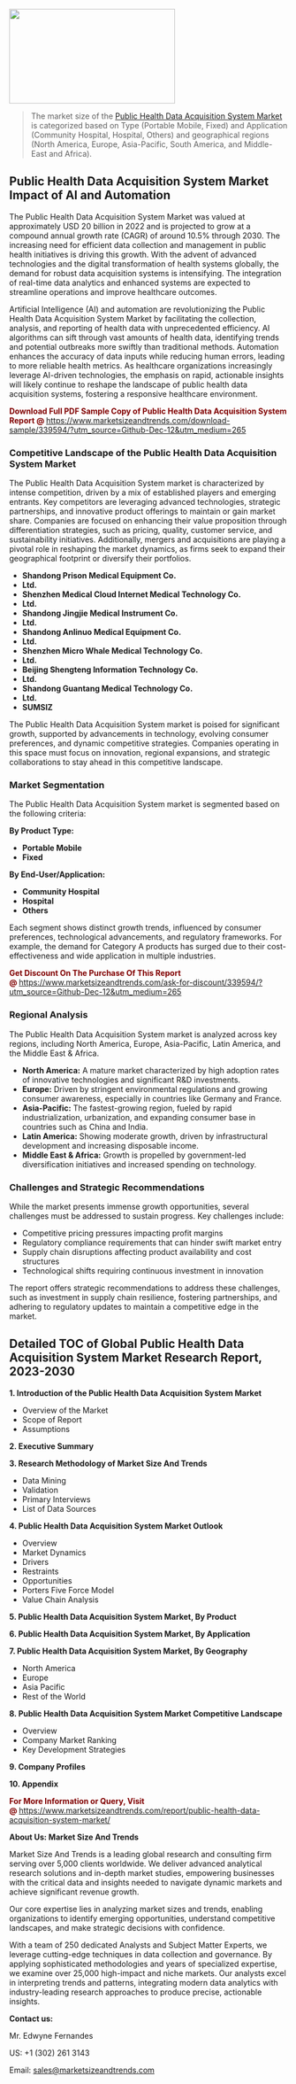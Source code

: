 <p><img class="alignnone size-medium wp-image-20088" src="https://ffe5etoiles.com/wp-content/uploads/2024/12/MST1-300x171.png" alt="" width="300" height="171" /></p><blockquote><p>The market size of the <a href="https://www.marketsizeandtrends.com/download-sample/339594/?utm_source=Github-Dec-12&amp;utm_medium=265" target="_blank">Public Health Data Acquisition System Market </a>is categorized based on Type (Portable Mobile, Fixed) and Application (Community Hospital, Hospital, Others) and geographical regions (North America, Europe, Asia-Pacific, South America, and Middle-East and Africa).</p></blockquote><p><h2>Public Health Data Acquisition System Market Impact of AI and Automation</h2><p>The Public Health Data Acquisition System Market was valued at approximately USD 20 billion in 2022 and is projected to grow at a compound annual growth rate (CAGR) of around 10.5% through 2030. The increasing need for efficient data collection and management in public health initiatives is driving this growth. With the advent of advanced technologies and the digital transformation of health systems globally, the demand for robust data acquisition systems is intensifying. The integration of real-time data analytics and enhanced systems are expected to streamline operations and improve healthcare outcomes.</p><p>Artificial Intelligence (AI) and automation are revolutionizing the Public Health Data Acquisition System Market by facilitating the collection, analysis, and reporting of health data with unprecedented efficiency. AI algorithms can sift through vast amounts of health data, identifying trends and potential outbreaks more swiftly than traditional methods. Automation enhances the accuracy of data inputs while reducing human errors, leading to more reliable health metrics. As healthcare organizations increasingly leverage AI-driven technologies, the emphasis on rapid, actionable insights will likely continue to reshape the landscape of public health data acquisition systems, fostering a responsive healthcare environment.</p></p><p><strong><span style="color: #800000;">Download Full PDF Sample Copy of Public Health Data Acquisition System Report @</span>&nbsp;</strong><a href="https://www.marketsizeandtrends.com/download-sample/339594/?utm_source=Github-Dec-12&amp;utm_medium=265">https://www.marketsizeandtrends.com/download-sample/339594/?utm_source=Github-Dec-12&amp;utm_medium=265</a></p><h3>Competitive Landscape of the Public Health Data Acquisition System Market</h3><p>The Public Health Data Acquisition System market is characterized by intense competition, driven by a mix of established players and emerging entrants. Key competitors are leveraging advanced technologies, strategic partnerships, and innovative product offerings to maintain or gain market share. Companies are focused on enhancing their value proposition through differentiation strategies, such as pricing, quality, customer service, and sustainability initiatives. Additionally, mergers and acquisitions are playing a pivotal role in reshaping the market dynamics, as firms seek to expand their geographical footprint or diversify their portfolios.</p><p><strong><p><ul><li>Shandong Prison Medical Equipment Co. </li><li>  Ltd. </li><li>  Shenzhen Medical Cloud Internet Medical Technology Co. </li><li>  Ltd. </li><li>  Shandong Jingjie Medical Instrument Co. </li><li>  Ltd. </li><li>  Shandong Anlinuo Medical Equipment Co. </li><li>  Ltd. </li><li>  Shenzhen Micro Whale Medical Technology Co. </li><li>  Ltd. </li><li>  Beijing Shengteng Information Technology Co. </li><li>  Ltd. </li><li>  Shandong Guantang Medical Technology Co. </li><li>  Ltd. </li><li>  SUMSIZ</p></li></ul></p></strong></p><p>The Public Health Data Acquisition System market is poised for significant growth, supported by advancements in technology, evolving consumer preferences, and dynamic competitive strategies. Companies operating in this space must focus on innovation, regional expansions, and strategic collaborations to stay ahead in this competitive landscape.</p><h3>Market Segmentation</h3><p>The Public Health Data Acquisition System market is segmented based on the following criteria:</p><p><strong>By Product Type:</strong></p><p><strong><p><ul><li>Portable Mobile </li><li>  Fixed</p></li></ul></p></strong></p><p><strong>By End-User/Application:</strong></p><p><strong><p><ul><li>Community Hospital </li><li>  Hospital </li><li>  Others</p></li></ul></p></strong></p><p>Each segment shows distinct growth trends, influenced by consumer preferences, technological advancements, and regulatory frameworks. For example, the demand for Category A products has surged due to their cost-effectiveness and wide application in multiple industries.</p><p><strong><span style="color: #800000;">Get Discount On The Purchase Of This Report @&nbsp;</span></strong><a href="https://www.marketsizeandtrends.com/ask-for-discount/339594/?utm_source=Github-Dec-12&amp;utm_medium=265">https://www.marketsizeandtrends.com/ask-for-discount/339594/?utm_source=Github-Dec-12&amp;utm_medium=265</a></p><h3>Regional Analysis</h3><p>The Public Health Data Acquisition System market is analyzed across key regions, including North America, Europe, Asia-Pacific, Latin America, and the Middle East &amp; Africa.</p><ul><li><strong>North America:</strong> A mature market characterized by high adoption rates of innovative technologies and significant R&amp;D investments.</li><li><strong>Europe:</strong> Driven by stringent environmental regulations and growing consumer awareness, especially in countries like Germany and France.</li><li><strong>Asia-Pacific:</strong> The fastest-growing region, fueled by rapid industrialization, urbanization, and expanding consumer base in countries such as China and India.</li><li><strong>Latin America:</strong> Showing moderate growth, driven by infrastructural development and increasing disposable income.</li><li><strong>Middle East &amp; Africa:</strong> Growth is propelled by government-led diversification initiatives and increased spending on technology.</li></ul><h3>Challenges and Strategic Recommendations</h3><p>While the market presents immense growth opportunities, several challenges must be addressed to sustain progress. Key challenges include:</p><ul><li>Competitive pricing pressures impacting profit margins</li><li>Regulatory compliance requirements that can hinder swift market entry</li><li>Supply chain disruptions affecting product availability and cost structures</li><li>Technological shifts requiring continuous investment in innovation</li></ul><p>The report offers strategic recommendations to address these challenges, such as investment in supply chain resilience, fostering partnerships, and adhering to regulatory updates to maintain a competitive edge in the market.</p><h2>Detailed TOC of Global Public Health Data Acquisition System Market Research Report, 2023-2030</h2><p><strong>1. Introduction of the Public Health Data Acquisition System Market</strong></p><ul><li>Overview of the Market</li><li>Scope of Report</li><li>Assumptions&nbsp;</li></ul><p><strong>2. Executive Summary</strong></p><p><strong>3. Research Methodology of <strong>Market Size And Trends</strong></strong></p><ul><li>Data Mining</li><li>Validation</li><li>Primary Interviews</li><li>List of Data Sources&nbsp;</li></ul><p><strong>4. Public Health Data Acquisition System Market Outlook</strong></p><ul><li>Overview</li><li>Market Dynamics</li><li>Drivers</li><li>Restraints</li><li>Opportunities</li><li>Porters Five Force Model</li><li>Value Chain Analysis&nbsp;</li></ul><p><strong>5. Public Health Data Acquisition System Market, By Product</strong></p><p><strong>6. Public Health Data Acquisition System Market, By Application</strong></p><p><strong>7. Public Health Data Acquisition System Market, By Geography</strong></p><ul><li>North America</li><li>Europe</li><li>Asia Pacific</li><li>Rest of the World&nbsp;</li></ul><p><strong>8. Public Health Data Acquisition System Market Competitive Landscape</strong></p><ul><li>Overview</li><li>Company Market Ranking</li><li>Key Development Strategies&nbsp;</li></ul><p><strong>9. Company Profiles</strong></p><p><strong>10. Appendix</strong></p><p><strong><span style="color: #800000;">For More Information or Query, Visit @&nbsp;</span></strong><a href="https://www.marketsizeandtrends.com/report/public-health-data-acquisition-system-market/">https://www.marketsizeandtrends.com/report/public-health-data-acquisition-system-market/</a></p><p></p><p><strong>About Us:&nbsp;Market Size And Trends</strong></p><p>Market Size And Trends&nbsp;is a leading global research and consulting firm serving over 5,000 clients worldwide. We deliver advanced analytical research solutions and in-depth market studies, empowering businesses with the critical data and insights needed to navigate dynamic markets and achieve significant revenue growth.</p><p>Our core expertise lies in analyzing market sizes and trends, enabling organizations to identify emerging opportunities, understand competitive landscapes, and make strategic decisions with confidence.</p><p>With a team of 250 dedicated Analysts and Subject Matter Experts, we leverage cutting-edge techniques in data collection and governance. By applying sophisticated methodologies and years of specialized expertise, we examine over 25,000 high-impact and niche markets. Our analysts excel in interpreting trends and patterns, integrating modern data analytics with industry-leading research approaches to produce precise, actionable insights.</p><p><strong>Contact us:</strong></p><p>Mr. Edwyne Fernandes</p><p>US: +1 (302) 261 3143</p><p>Email: <a href="mailto:sales@marketsizeandtrends.com">sales@marketsizeandtrends.com</a>&nbsp;</p>

